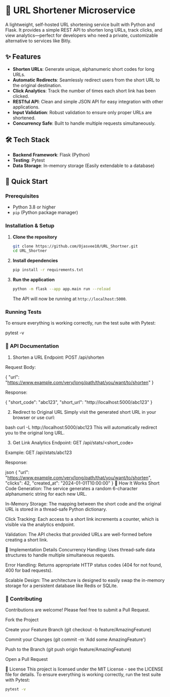 # 🔗 URL Shortener Microservice

A lightweight, self-hosted URL shortening service built with Python and Flask. It provides a simple REST API to shorten long URLs, track clicks, and view analytics—perfect for developers who need a private, customizable alternative to services like Bitly.

## ✨ Features

-   **Shorten URLs**: Generate unique, alphanumeric short codes for long URLs.
-   **Automatic Redirects**: Seamlessly redirect users from the short URL to the original destination.
-   **Click Analytics**: Track the number of times each short link has been clicked.
-   **RESTful API**: Clean and simple JSON API for easy integration with other applications.
-   **Input Validation**: Robust validation to ensure only proper URLs are shortened.
-   **Concurrency Safe**: Built to handle multiple requests simultaneously.

## 🛠️ Tech Stack

-   **Backend Framework**: Flask (Python)
-   **Testing**: Pytest
-   **Data Storage**: In-memory storage (Easily extendable to a database)

## 🚀 Quick Start

### Prerequisites

-   Python 3.8 or higher
-   `pip` (Python package manager)

### Installation & Setup

1.  **Clone the repository**
    ```bash
    git clone https://github.com/Ojasvee10/URL_Shortner.git
    cd URL_Shortner
    ```

2.  **Install dependencies**
    ```bash
    pip install -r requirements.txt
    ```

3.  **Run the application**
    ```bash
    python -m flask --app app.main run --reload
    ```
    The API will now be running at `http://localhost:5000`.

### Running Tests

To ensure everything is working correctly, run the test suite with Pytest:

pytest -v 

### 📖 API Documentation
1. Shorten a URL
Endpoint: POST /api/shorten

Request Body:

{
  "url": "https://www.example.com/very/long/path/that/you/want/to/shorten"
}

Response:

{
  "short_code": "abc123",
  "short_url": "http://localhost:5000/abc123"
}

2. Redirect to Original URL
Simply visit the generated short URL in your browser or use curl:

bash
curl -L http://localhost:5000/abc123
This will automatically redirect you to the original long URL.

3. Get Link Analytics
Endpoint: GET /api/stats/<short_code>

Example: GET /api/stats/abc123

Response:

json
{
  "url": "https://www.example.com/very/long/path/that/you/want/to/shorten",
  "clicks": 42,
  "created_at": "2024-01-01T10:00:00"
}
🧠 How It Works
Short Code Generation: The service generates a random 6-character alphanumeric string for each new URL.

In-Memory Storage: The mapping between the short code and the original URL is stored in a thread-safe Python dictionary.

Click Tracking: Each access to a short link increments a counter, which is visible via the analytics endpoint.

Validation: The API checks that provided URLs are well-formed before creating a short link.

🔧 Implementation Details
Concurrency Handling: Uses thread-safe data structures to handle multiple simultaneous requests.

Error Handling: Returns appropriate HTTP status codes (404 for not found, 400 for bad requests).

Scalable Design: The architecture is designed to easily swap the in-memory storage for a persistent database like Redis or SQLite.

### 🤝 Contributing
Contributions are welcome! Please feel free to submit a Pull Request.

Fork the Project

Create your Feature Branch (git checkout -b feature/AmazingFeature)

Commit your Changes (git commit -m 'Add some AmazingFeature')

Push to the Branch (git push origin feature/AmazingFeature)

Open a Pull Request

📜 License
This project is licensed under the MIT License - see the LICENSE file for details.
To ensure everything is working correctly, run the test suite with Pytest:
```bash
pytest -v

